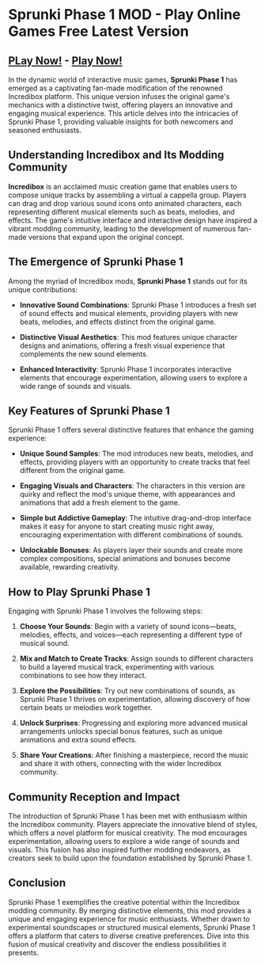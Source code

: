 # Sprunki Phase 1 MOD - Play Online Games Free Latest Version

## [PLay Now!](https://modmeme.com/sprunki-incredibox/) - [Play Now!](https://apkitech.com/sprunki-incredibox/)

In the dynamic world of interactive music games, **Sprunki Phase 1** has emerged as a captivating fan-made modification of the renowned Incredibox platform. This unique version infuses the original game's mechanics with a distinctive twist, offering players an innovative and engaging musical experience. This article delves into the intricacies of Sprunki Phase 1, providing valuable insights for both newcomers and seasoned enthusiasts.

## Understanding Incredibox and Its Modding Community

**Incredibox** is an acclaimed music creation game that enables users to compose unique tracks by assembling a virtual a cappella group. Players can drag and drop various sound icons onto animated characters, each representing different musical elements such as beats, melodies, and effects. The game's intuitive interface and interactive design have inspired a vibrant modding community, leading to the development of numerous fan-made versions that expand upon the original concept.

## The Emergence of Sprunki Phase 1

Among the myriad of Incredibox mods, **Sprunki Phase 1** stands out for its unique contributions:

- **Innovative Sound Combinations**: Sprunki Phase 1 introduces a fresh set of sound effects and musical elements, providing players with new beats, melodies, and effects distinct from the original game.

- **Distinctive Visual Aesthetics**: This mod features unique character designs and animations, offering a fresh visual experience that complements the new sound elements.

- **Enhanced Interactivity**: Sprunki Phase 1 incorporates interactive elements that encourage experimentation, allowing users to explore a wide range of sounds and visuals.

## Key Features of Sprunki Phase 1

Sprunki Phase 1 offers several distinctive features that enhance the gaming experience:

- **Unique Sound Samples**: The mod introduces new beats, melodies, and effects, providing players with an opportunity to create tracks that feel different from the original game.

- **Engaging Visuals and Characters**: The characters in this version are quirky and reflect the mod's unique theme, with appearances and animations that add a fresh element to the game.

- **Simple but Addictive Gameplay**: The intuitive drag-and-drop interface makes it easy for anyone to start creating music right away, encouraging experimentation with different combinations of sounds.

- **Unlockable Bonuses**: As players layer their sounds and create more complex compositions, special animations and bonuses become available, rewarding creativity.

## How to Play Sprunki Phase 1

Engaging with Sprunki Phase 1 involves the following steps:

1. **Choose Your Sounds**: Begin with a variety of sound icons—beats, melodies, effects, and voices—each representing a different type of musical sound.

2. **Mix and Match to Create Tracks**: Assign sounds to different characters to build a layered musical track, experimenting with various combinations to see how they interact.

3. **Explore the Possibilities**: Try out new combinations of sounds, as Sprunki Phase 1 thrives on experimentation, allowing discovery of how certain beats or melodies work together.

4. **Unlock Surprises**: Progressing and exploring more advanced musical arrangements unlocks special bonus features, such as unique animations and extra sound effects.

5. **Share Your Creations**: After finishing a masterpiece, record the music and share it with others, connecting with the wider Incredibox community.

## Community Reception and Impact

The introduction of Sprunki Phase 1 has been met with enthusiasm within the Incredibox community. Players appreciate the innovative blend of styles, which offers a novel platform for musical creativity. The mod encourages experimentation, allowing users to explore a wide range of sounds and visuals. This fusion has also inspired further modding endeavors, as creators seek to build upon the foundation established by Sprunki Phase 1.

## Conclusion

Sprunki Phase 1 exemplifies the creative potential within the Incredibox modding community. By merging distinctive elements, this mod provides a unique and engaging experience for music enthusiasts. Whether drawn to experimental soundscapes or structured musical elements, Sprunki Phase 1 offers a platform that caters to diverse creative preferences. Dive into this fusion of musical creativity and discover the endless possibilities it presents.
